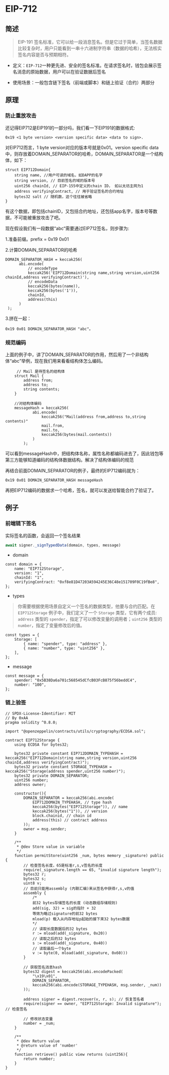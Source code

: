 # EIP-712

## 简述

>  EIP-191 签名标准，它可以给一段消息签名。但是它过于简单，当签名数据比较复杂时，用户只能看到一串十六进制字符串（数据的哈希），无法核实签名内容是否与预期相符。

- 定义：`EIP-712`一种更先进、安全的签名标准。在请求签名时，钱包会展示签名消息的原始数据，用户可以在验证数据后签名

- 使用场景：一般包含链下签名（前端或脚本）和链上验证（合约）两部分

## 原理

### 防止重放攻击

还记得EIP712是EIP191的一部分吗，我们看一下EIP191的数据格式:

```
0x19 <1 byte version> <version specific data> <data to sign>.
```

对EIP712而言，1 byte version对应的版本号就是0x01。version specific data中，则存放着DOMAIN_SEPARATOR的哈希，DOMAIN_SEPARATOR是一个结构体，如下：

```solidity
struct EIP712Domain{
    string name, //用户可读的域名，如DAPP的名字
    string version, // 目前签名的域的版本号
    uint256 chainId, // EIP-155中定义的chain ID， 如以太坊主网为1
    address verifyingContract, // 用于验证签名的合约地址
    bytes32 salt // 随机数，这个往往被省略
}
```

有这个数据，即包括chainID，又包括合约地址，还包括app名字，版本号等数据，不可能被重放攻击了吧。

现在假设我们有一段数据“abc“需要通过EIP712签名，则步骤为:

1.准备前缀。prefix = 0x19 0x01

2.计算DOMAIN_SEPARATOR的哈希

```solidity
DOMAIN_SEPARATOR_HASH = keccak256(
      abi.encode(
          // encodeType
          keccak256('EIP712Domain(string name,string version,uint256 chainId,address verifyingContract)'),
          // encodeData
          keccak256(bytes(name)),
          keccak256(bytes('1')),
          chainId,
          address(this)
      )
 );
```

3.拼在一起：

```
0x19 0x01 DOMAIN_SEPARATOR_HASH "abc"。
```

### 规范编码

上面的例子中，讲了DOMAIN_SEPARATOR的作用，然后用了一个非结构体“abc”举例，现在我们用来看看结构体怎么编码。

```solidity
     // Mail 是待签名的结构体
    struct Mail {
        address from;
        address to;
        string contents;
    }
    
    //对结构体编码
    messageHash = keccak256(
            abi.encode(
                keccak256("Mail(address from,address to,string contents)"
                mail.from,
                mail.to,
                keccak256(bytes(mail.contents))
            )
        );
```

可以看到messageHash中，把结构体名称，属性名称都编码进去了，因此钱包等第三方能够知道编码的结构体数据结构。解决了结构体编码的规范

再结合前面DOMAIN_SEPARATOR的例子，最终的EIP712编码就为：

```
0x19 0x01 DOMAIN_SEPARATOR_HASH messageHash
```

再把EIP712编码的数据求一个哈希，签名，就可以发送给智能合约了验证了。

## 例子

### 前端链下签名

实际签名的函数，会返回一个签名结果

```js
await signer._signTypedData(domain, types, message)
```

- domain

```
const domain = {
    name: "EIP712Storage",
    version: "1",
    chainId: "1",
    verifyingContract: "0xf8e81D47203A594245E36C48e151709F0C19fBe8",
};
```

- types

> 你需要根据使用场景自定义一个签名的数据类型，他要与合约匹配。在 `EIP712Storage` 例子中，我们定义了一个 `Storage` 类型，它有两个成员: `address` 类型的 `spender`，指定了可以修改变量的调用者；`uint256` 类型的 `number`，指定了变量修改后的值。

```
const types = {
    Storage: [
        { name: "spender", type: "address" },
        { name: "number", type: "uint256" },
    ],
};
```

- message

```
const message = {
    spender: "0x5B38Da6a701c568545dCfcB03FcB875f56beddC4",
    number: "100",
};
```

### 链上验签

```solidity
// SPDX-License-Identifier: MIT
// By 0xAA 
pragma solidity ^0.8.0;

import "@openzeppelin/contracts/utils/cryptography/ECDSA.sol";

contract EIP712Storage {
    using ECDSA for bytes32;

    bytes32 private constant EIP712DOMAIN_TYPEHASH = keccak256("EIP712Domain(string name,string version,uint256 chainId,address verifyingContract)");
    bytes32 private constant STORAGE_TYPEHASH = keccak256("Storage(address spender,uint256 number)");
    bytes32 private DOMAIN_SEPARATOR;
    uint256 number;
    address owner;

    constructor(){
        DOMAIN_SEPARATOR = keccak256(abi.encode(
            EIP712DOMAIN_TYPEHASH, // type hash
            keccak256(bytes("EIP712Storage")), // name
            keccak256(bytes("1")), // version
            block.chainid, // chain id
            address(this) // contract address
        ));
        owner = msg.sender;
    }

    /**
     * @dev Store value in variable
     */
    function permitStore(uint256 _num, bytes memory _signature) public {
        // 检查签名长度，65是标准r,s,v签名的长度
        require(_signature.length == 65, "invalid signature length");
        bytes32 r;
        bytes32 s;
        uint8 v;
        // 目前只能用assembly (内联汇编)来从签名中获得r,s,v的值
        assembly {
            /*
            前32 bytes存储签名的长度 (动态数组存储规则)
            add(sig, 32) = sig的指针 + 32
            等效为略过signature的前32 bytes
            mload(p) 载入从内存地址p起始的接下来32 bytes数据
            */
            // 读取长度数据后的32 bytes
            r := mload(add(_signature, 0x20))
            // 读取之后的32 bytes
            s := mload(add(_signature, 0x40))
            // 读取最后一个byte
            v := byte(0, mload(add(_signature, 0x60)))
        }

        // 获取签名消息hash
        bytes32 digest = keccak256(abi.encodePacked(
            "\x19\x01",
            DOMAIN_SEPARATOR,
            keccak256(abi.encode(STORAGE_TYPEHASH, msg.sender, _num))
        )); 
        
        address signer = digest.recover(v, r, s); // 恢复签名者
        require(signer == owner, "EIP712Storage: Invalid signature"); // 检查签名

        // 修改状态变量
        number = _num;
    }

    /**
     * @dev Return value 
     * @return value of 'number'
     */
    function retrieve() public view returns (uint256){
        return number;
    }    
}
```





























































